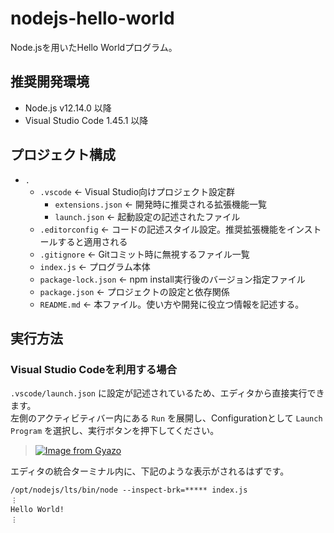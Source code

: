 # nodejs-hello-world

Node.jsを用いたHello Worldプログラム。

## 推奨開発環境

- Node.js v12.14.0 以降
- Visual Studio Code 1.45.1 以降

## プロジェクト構成

- `.`
  - `.vscode` <- Visual Studio向けプロジェクト設定群
    - `extensions.json` <- 開発時に推奨される拡張機能一覧
    - `launch.json` <- 起動設定の記述されたファイル
  - `.editorconfig` <- コードの記述スタイル設定。推奨拡張機能をインストールすると適用される
  - `.gitignore` <- Gitコミット時に無視するファイル一覧
  - `index.js` <- プログラム本体
  - `package-lock.json` <- npm install実行後のバージョン指定ファイル
  - `package.json` <- プロジェクトの設定と依存関係
  - `README.md` <- 本ファイル。使い方や開発に役立つ情報を記述する。

## 実行方法

### Visual Studio Codeを利用する場合

`.vscode/launch.json` に設定が記述されているため、エディタから直接実行できます。  
左側のアクティビティバー内にある `Run` を展開し、Configurationとして `Launch Program` を選択し、実行ボタンを押下してください。

> [![Image from Gyazo](https://t.gyazo.com/teams/kiganix/b29aa4df375209a01dd4590f831662dd.png)](https://kiganix.gyazo.com/b29aa4df375209a01dd4590f831662dd)

エディタの統合ターミナル内に、下記のような表示がされるはずです。

```
/opt/nodejs/lts/bin/node --inspect-brk=***** index.js 
︙
Hello World!
︙
```
